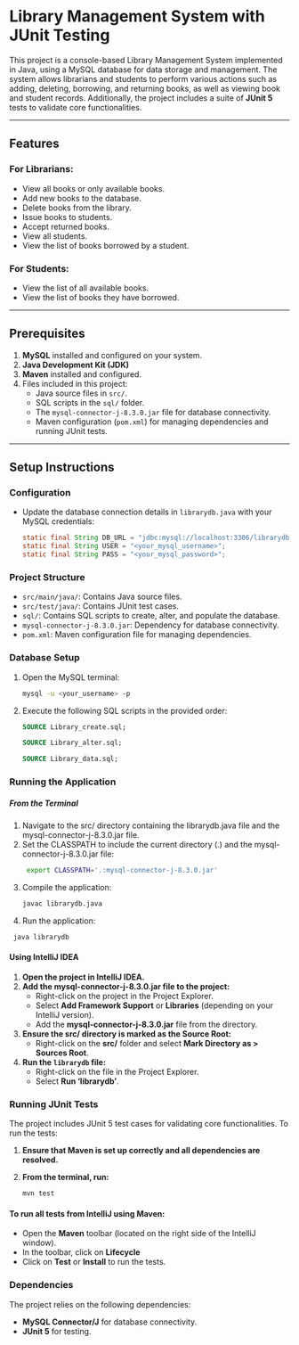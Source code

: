 # Library Management System with JUnit Testing

This project is a console-based Library Management System implemented in Java, using a MySQL database for data storage and management. The system allows librarians and students to perform various actions such as adding, deleting, borrowing, and returning books, as well as viewing book and student records. Additionally, the project includes a suite of **JUnit 5** tests to validate core functionalities.

---

## Features

### For Librarians:
- View all books or only available books.
- Add new books to the database.
- Delete books from the library.
- Issue books to students.
- Accept returned books.
- View all students.
- View the list of books borrowed by a student.

### For Students:
- View the list of all available books.
- View the list of books they have borrowed.

---

## Prerequisites

1. **MySQL** installed and configured on your system.
2. **Java Development Kit (JDK)**
3. **Maven** installed and configured.
4. Files included in this project:
    - Java source files in `src/`.
    - SQL scripts in the `sql/` folder.
    - The `mysql-connector-j-8.3.0.jar` file for database connectivity.
    - Maven configuration (`pom.xml`) for managing dependencies and running JUnit tests.

---

## Setup Instructions

### Configuration

- Update the database connection details in `librarydb.java` with your MySQL credentials:

   ```java
   static final String DB_URL = "jdbc:mysql://localhost:3306/librarydb";
   static final String USER = "<your_mysql_username>";
   static final String PASS = "<your_mysql_password>";
    ```

### Project Structure

- `src/main/java/`: Contains Java source files.
- `src/test/java/`: Contains JUnit test cases.
- `sql/`: Contains SQL scripts to create, alter, and populate the database.
- `mysql-connector-j-8.3.0.jar`: Dependency for database connectivity.
- `pom.xml`: Maven configuration file for managing dependencies.

### Database Setup

1. Open the MySQL terminal:
   ```bash
   mysql -u <your_username> -p
    ```
2. Execute the following SQL scripts in the provided order:
    ```sql
    SOURCE Library_create.sql;
    
    SOURCE Library_alter.sql;
    
    SOURCE Library_data.sql;
   ```

### Running the Application

##### From the Terminal

1.	Navigate to the src/ directory containing the librarydb.java file and the mysql-connector-j-8.3.0.jar file.
2.  Set the CLASSPATH to include the current directory (.) and the mysql-connector-j-8.3.0.jar file:
    ``` bash
     export CLASSPATH='.:mysql-connector-j-8.3.0.jar'
    ```
3. Compile the application:
    ``` bash
    javac librarydb.java
    ```
4.	Run the application:
   ``` bash   
    java librarydb
   ```

#### Using IntelliJ IDEA

1. **Open the project in IntelliJ IDEA.**
2. **Add the mysql-connector-j-8.3.0.jar file to the project:**
    - Right-click on the project in the Project Explorer.
    - Select **Add Framework Support** or **Libraries** (depending on your IntelliJ version).
    - Add the **mysql-connector-j-8.3.0.jar** file from the directory.
3. **Ensure the src/ directory is marked as the Source Root:**
    - Right-click on the **src/** folder and select **Mark Directory as > Sources Root**.
4. **Run the `librarydb` file:**
    - Right-click on the file in the Project Explorer.
    - Select **Run ‘librarydb’**.

### Running JUnit Tests

The project includes JUnit 5 test cases for validating core functionalities. To run the tests:

1. **Ensure that Maven is set up correctly and all dependencies are resolved.**
2. **From the terminal, run:**

   ```bash
   mvn test
   ```
   
#### To run all tests from IntelliJ using Maven:

- Open the **Maven** toolbar (located on the right side of the IntelliJ window).
- In the toolbar, click on **Lifecycle** 
- Click on **Test** or **Install** to run the tests.

### Dependencies

The project relies on the following dependencies:
- **MySQL Connector/J** for database connectivity.
- **JUnit 5** for testing.